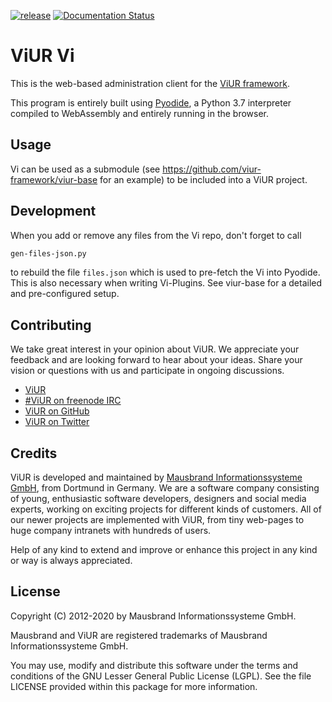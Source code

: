 [![release](https://github.com/viur-framework/viur-vi/actions/workflows/main.yml/badge.svg)](https://github.com/viur-framework/viur-vi/actions/workflows/main.yml)
[![Documentation Status](https://readthedocs.org/projects/viur-vi/badge/?version=latest)](https://viur-vi.readthedocs.io/en/latest/?badge=latest)

# ViUR Vi

This is the web-based administration client for the [ViUR framework](https://www.viur.dev).

This program is entirely built using [Pyodide](https://github.com/iodide-project/pyodide), a Python 3.7 interpreter compiled to WebAssembly and entirely running in the browser.

## Usage

Vi can be used as a submodule (see https://github.com/viur-framework/viur-base for an example) to be included into a ViUR project. 

## Development

When you add or remove any files from the Vi repo, don't forget to call

```bash
gen-files-json.py
```

to rebuild the file `files.json` which is used to pre-fetch the Vi into Pyodide. This is also necessary when writing Vi-Plugins. See viur-base for a detailed and pre-configured setup.

## Contributing

We take great interest in your opinion about ViUR. We appreciate your feedback and are looking forward to hear about your ideas. Share your vision or questions with us and participate in ongoing discussions.

- [ViUR](https://www.viur.dev)
- [#ViUR on freenode IRC](https://webchat.freenode.net/?channels=viur)
- [ViUR on GitHub](https://github.com/viur-framework)
- [ViUR on Twitter](https://twitter.com/weloveViUR)

## Credits

ViUR is developed and maintained by [Mausbrand Informationssysteme GmbH](https://www.mausbrand.de/en), from Dortmund in Germany. We are a software company consisting of young, enthusiastic software developers, designers and social media experts, working on exciting projects for different kinds of customers. All of our newer projects are implemented with ViUR, from tiny web-pages to huge company intranets with hundreds of users.

Help of any kind to extend and improve or enhance this project in any kind or way is always appreciated.

## License

Copyright (C) 2012-2020 by Mausbrand Informationssysteme GmbH.

Mausbrand and ViUR are registered trademarks of Mausbrand Informationssysteme GmbH.

You may use, modify and distribute this software under the terms and conditions of the GNU Lesser General Public License (LGPL). See the file LICENSE provided within this package for more information.
